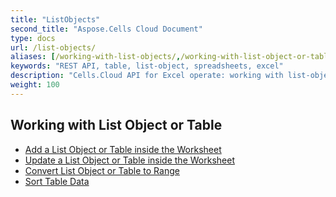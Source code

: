 ```yaml
---
title: "ListObjects"
second_title: "Aspose.Cells Cloud Document"
type: docs
url: /list-objects/
aliases: [/working-with-list-objects/,/working-with-list-object-or-table/]
keywords: "REST API, table, list-object, spreadsheets, excel"
description: "Cells.Cloud API for Excel operate: working with list-objects on an Excel file."
weight: 100
---
```


## Working with List Object or Table

- [Add a List Object or Table inside the Worksheet](/cells/add-a-list-object-or-table-inside-the-worksheet/)
- [Update a List Object or Table inside the Worksheet](/cells/update-a-list-object-or-table-inside-the-worksheet/)
- [Convert List Object or Table to Range](/cells/convert-list-object-or-table-to-range/)
- [Sort Table Data](/cells/sort-table-data/)
